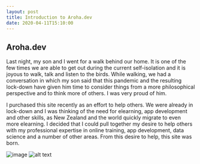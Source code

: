 ```yaml
---
layout: post
title: Introduction to Aroha.dev
date: 2020-04-11T15:10:00
---
```


## Aroha.dev

Last night, my son and I went for a walk behind our home. It is one of the few times we are able to get out during the current self-isolation and it is joyous to walk, talk and listen to the birds. While walking, we had a conversation in which my son said that this pandemic and the resulting lock-down have given him time to consider things from a more philosophical perspective and to think more of others. I was very proud of him.

I purchased this site recently as an effort to help others. We were already in lock-down and I was thinking of the need for elearning, app development and other skills, as New Zealand and the world quickly migrate to even more elearning. I decided that I could pull together my desire to help others with my professional expertise in online training, app development, data science and a number of other areas. From this desire to help, this site was born.

![image](https://aroha.dev/public/assets/images/lee-jordan.png)
![alt text](https://aroha.dev/public/assets/images/lee-jordan.png "Lee Jordan")
